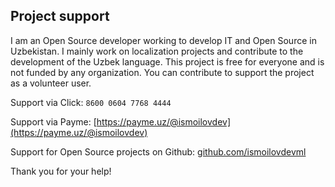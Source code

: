 ## Project support

I am an Open Source developer working to develop IT and Open Source in Uzbekistan. I mainly work on localization projects and contribute to the development of the Uzbek language. This project is free for everyone and is not funded by any organization. You can contribute to support the project as a volunteer user. 

Support via Click: `8600 0604 7768 4444`

Support via Payme: [https://payme.uz/@ismoilovdev](https://payme.uz/@ismoilovdev)

Support for Open Source projects on Github: [github.com/ismoilovdevml](https://github.com/ismoilovdevml)

Thank you for your help!